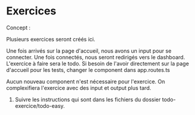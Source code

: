 # Exercices

Concept : 

Plusieurs exercices seront créés ici.

Une fois arrivés sur la page d'accueil, nous avons un input pour se connecter. Une fois connectés, nous seront redirigés vers le dashboard.
L'exercice à faire sera le todo. Si besoin de l'avoir directement sur la page d'accueil pour les tests, changer le component dans app.routes.ts

Aucun nouveau component n'est nécessaire pour l'exercice. On complexifiera l'exercice avec des input et output plus tard.

1. Suivre les instructions qui sont dans les fichiers du dossier todo-exercice/todo-easy.
